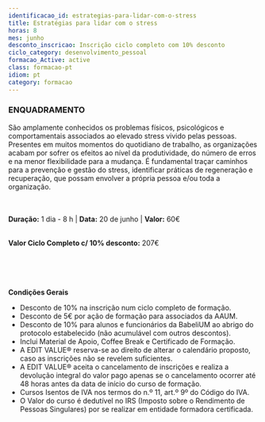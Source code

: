 ```yaml
---
identificacao_id: estrategias-para-lidar-com-o-stress
title: Estratégias para lidar com o stress
horas: 8
mes: junho
desconto_inscricao: Inscrição ciclo completo com 10% desconto
ciclo_category: desenvolvimento_pessoal
formacao_Active: active
class: formacao-pt
idiom: pt
category: formacao
---
```

### **ENQUADRAMENTO**

São amplamente conhecidos os problemas físicos, psicológicos e comportamentais associados ao elevado stress vivido pelas pessoas. Presentes em muitos momentos do quotidiano de trabalho, as organizações acabam por sofrer os efeitos ao nível da produtividade, do número de erros e na menor flexibilidade para a mudança. É fundamental traçar caminhos para a prevenção e gestão do stress, identificar práticas de regeneração e recuperação, que possam envolver a própria pessoa e/ou toda a organização.<br><br><br>

**Duração:** 1 dia - 8 h  |  **Data:** 20 de junho  |  **Valor:** 60€<br><br>

**Valor Ciclo Completo c/ 10% desconto:** 207€<br><br><br><br><br>

**Condições Gerais**

* Desconto de 10% na inscrição num ciclo completo de formação.
* Desconto de 5€ por ação de formação para associados da AAUM.
* Desconto de 10% para alunos e funcionários da BabeliUM ao abrigo do protocolo estabelecido (não acumulável com outros descontos).
* Inclui Material de Apoio, Coffee Break e Certificado de Formação.
* A EDIT VALUE® reserva-se ao direito de alterar o calendário proposto, caso as inscrições não se revelem suficientes.
* A EDIT VALUE® aceita o cancelamento de inscrições e realiza a devolução integral do valor pago apenas se o cancelamento ocorrer até 48 horas antes da data de início do curso de formação.
* Cursos Isentos de IVA nos termos do n.º 11, art.º 9º do Código do IVA.
* O Valor do curso é dedutível no IRS (Imposto sobre o Rendimento de Pessoas Singulares) por se realizar em entidade formadora certificada.
